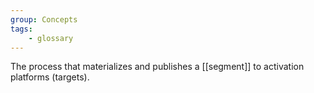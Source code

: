```yaml
---
group: Concepts
tags:
    - glossary
---
```

The process that materializes and publishes a [[segment]] to activation platforms (targets).